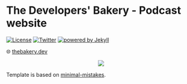 # The Developers' Bakery - Podcast website

[![License](https://img.shields.io/badge/License-Apache%202.0-blue)](https://opensource.org/licenses/Apache-2.0) [![Twitter](https://img.shields.io/badge/Twitter-@cortinico-blue.svg?style=flat)](http://twitter.com/cortinico) [![powered by Jekyll](https://img.shields.io/badge/powered_by-Jekyll-red.svg)](https://jekyllrb.com/)

🌐 [thebakery.dev](https://thebakery.dev)

<p align="center">
    <img src="https://i.imgur.com/k7HDp50.png">
</p>

Template is based on [minimal-mistakes](https://github.com/mmistakes/minimal-mistakes/).